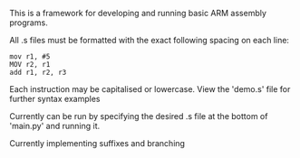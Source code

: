 This is a framework for developing and running basic ARM assembly programs.

All .s files must be formatted with the exact following spacing on each line:
```
mov r1, #5
MOV r2, r1
add r1, r2, r3
 ````
Each instruction may be capitalised or lowercase. View the 'demo.s' file for further syntax examples

Currently can be run by specifying the desired .s file at the bottom of 'main.py' and running it.

Currently implementing suffixes and branching
